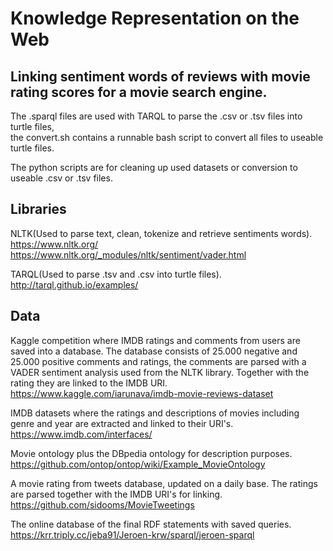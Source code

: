 # Knowledge Representation on the Web
## Linking sentiment words of reviews with movie rating scores for a movie search engine.

The .sparql files are used with TARQL to parse the .csv or .tsv files into turtle files, <br/>
the convert.sh contains a runnable bash script to convert all files to useable turtle files.

The python scripts are for cleaning up used datasets or conversion to useable .csv or .tsv files.

## Libraries

NLTK(Used to parse text, clean, tokenize and retrieve sentiments words).
https://www.nltk.org/ <br/>
https://www.nltk.org/_modules/nltk/sentiment/vader.html <br/>

TARQL(Used to parse .tsv and .csv into turtle files).
http://tarql.github.io/examples/ <br/>


## Data

Kaggle competition where IMDB ratings and comments from users are saved into a database.
The database consists of 25.000 negative and 25.000 positive comments and ratings, the comments are parsed with a VADER sentiment analysis used from the NLTK library. Together with the rating they are linked to the IMDB URI. <br/>
https://www.kaggle.com/iarunava/imdb-movie-reviews-dataset

IMDB datasets where the ratings and descriptions of movies including genre and year are extracted and linked to their URI's. <br/>
https://www.imdb.com/interfaces/

Movie ontology plus the DBpedia ontology for description purposes. <br/>
https://github.com/ontop/ontop/wiki/Example_MovieOntology

A movie rating from tweets database, updated on a daily base. The ratings are parsed together with the IMDB URI's for linking.<br/>
https://github.com/sidooms/MovieTweetings

The online database of the final RDF statements with saved queries.<br/>
https://krr.triply.cc/jeba91/Jeroen-krw/sparql/jeroen-sparql
